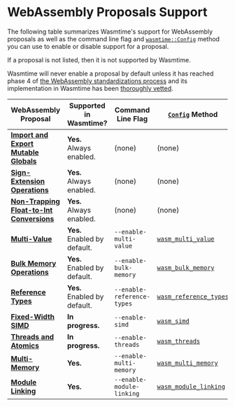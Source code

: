 # WebAssembly Proposals Support

The following table summarizes Wasmtime's support for WebAssembly proposals as
well as the command line flag and [`wasmtime::Config`][config] method you can
use to enable or disable support for a proposal.

If a proposal is not listed, then it is not supported by Wasmtime.

Wasmtime will never enable a proposal by default unless it has reached phase 4
of [the WebAssembly standardizations process][phases] and its implementation in
Wasmtime has been [thoroughly
vetted](./contributing-implementing-wasm-proposals.html).

| WebAssembly Proposal                        | Supported in Wasmtime?           | Command Line Flag      | [`Config`][config] Method |
|---------------------------------------------|----------------------------------|------------------------|---------------------------|
| **[Import and Export Mutable Globals]**     | **Yes.**<br/>Always enabled.     | (none)                 | (none)                    |
| **[Sign-Extension Operations]**             | **Yes.**<br/>Always enabled.     | (none)                 | (none)                    |
| **[Non-Trapping Float-to-Int Conversions]** | **Yes.**<br/>Always enabled.     | (none)                 | (none)                    |
| **[Multi-Value]**                           | **Yes.**<br/>Enabled by default. | `--enable-multi-value` | [`wasm_multi_value`](https://docs.rs/wasmtime/*/wasmtime/struct.Config.html#method.wasm_multi_value) |
| **[Bulk Memory Operations]**                | **Yes.**<br/>Enabled by default. | `--enable-bulk-memory` | [`wasm_bulk_memory`](https://docs.rs/wasmtime/*/wasmtime/struct.Config.html#method.wasm_bulk_memory) |
| **[Reference Types]**                       | **Yes.**<br/>Enabled by default. | `--enable-reference-types` | [`wasm_reference_types`](https://docs.rs/wasmtime/*/wasmtime/struct.Config.html#method.wasm_reference_types) |
| **[Fixed-Width SIMD]**                      | **In progress.**                 | `--enable-simd`        | [`wasm_simd`](https://docs.rs/wasmtime/*/wasmtime/struct.Config.html#method.wasm_simd) |
| **[Threads and Atomics]**                   | **In progress.**                 | `--enable-threads`     | [`wasm_threads`](https://docs.rs/wasmtime/*/wasmtime/struct.Config.html#method.wasm_threads) |
| **[Multi-Memory]**                          | **Yes.**                         | `--enable-multi-memory`| [`wasm_multi_memory`](https://docs.rs/wasmtime/*/wasmtime/struct.Config.html#method.wasm_multi_memory) |
| **[Module Linking]**                        | **Yes.**                         | `--enable-module-linking` | [`wasm_module_linking`](https://docs.rs/wasmtime/*/wasmtime/struct.Config.html#method.wasm_module_linking) |

[config]: https://docs.rs/wasmtime/*/wasmtime/struct.Config.html
[Multi-Value]: https://github.com/WebAssembly/spec/blob/master/proposals/multi-value/Overview.md
[Bulk Memory Operations]: https://github.com/WebAssembly/bulk-memory-operations/blob/master/proposals/bulk-memory-operations/Overview.md
[Import and Export Mutable Globals]: https://github.com/WebAssembly/mutable-global/blob/master/proposals/mutable-global/Overview.md
[Reference Types]: https://github.com/WebAssembly/reference-types/blob/master/proposals/reference-types/Overview.md
[Non-Trapping Float-to-Int Conversions]: https://github.com/WebAssembly/spec/blob/master/proposals/nontrapping-float-to-int-conversion/Overview.md
[Sign-Extension Operations]: https://github.com/WebAssembly/spec/blob/master/proposals/sign-extension-ops/Overview.md
[Fixed-Width SIMD]: https://github.com/WebAssembly/simd/blob/master/proposals/simd/SIMD.md
[phases]: https://github.com/WebAssembly/meetings/blob/master/process/phases.md
[Threads and Atomics]: https://github.com/WebAssembly/threads/blob/master/proposals/threads/Overview.md
[Multi-Memory]: https://github.com/WebAssembly/multi-memory/blob/master/proposals/multi-memory/Overview.md
[Module Linking]: https://github.com/WebAssembly/module-linking/blob/master/proposals/module-linking/Explainer.md
